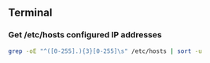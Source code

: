 ## Terminal

### Get /etc/hosts configured IP addresses

```bash
grep -oE "^([0-255].){3}[0-255]\s" /etc/hosts | sort -u
```

